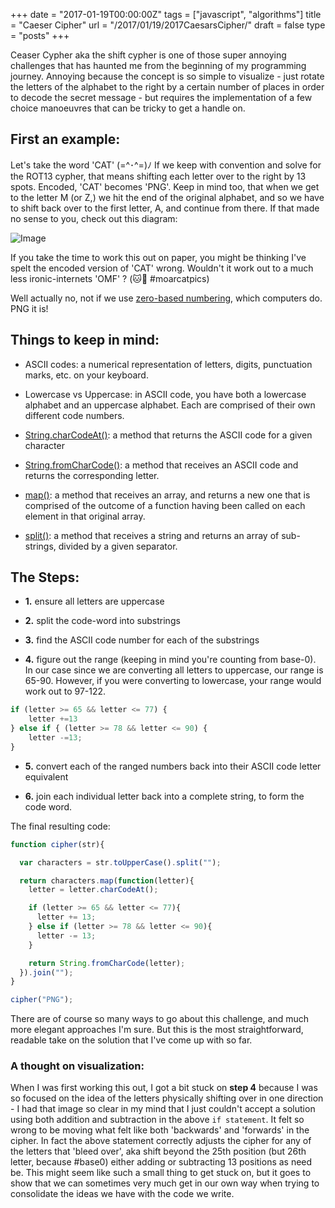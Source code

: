 +++
date = "2017-01-19T00:00:00Z"
tags = ["javascript", "algorithms"]
title = "Caeser Cipher"
url = "/2017/01/19/2017CaesarsCipher/"
draft = false
type = "posts"
+++

Ceaser Cypher aka the shift cypher is one of those super annoying challenges that has haunted me from the beginning of my programming journey. Annoying because the concept is so simple to visualize - just rotate the letters of the alphabet to the right by a certain number of places in order to decode the secret message -  but requires the implementation of a few choice manoeuvres that can be tricky to get a handle on.

## First an example:
Let's take the word 'CAT' (=^･^=)ﾉ If we keep with convention and solve for  the ROT13 cypher, that means shifting each letter over to the right by 13 spots. Encoded, 'CAT' becomes 'PNG'.  Keep in mind too, that when we get to the letter M (or Z,) we hit the end of the original alphabet, and so we have to shift back over to the first letter, A, and continue from there. If that made no sense to you, check out this diagram:

![Image](https://upload.wikimedia.org/wikipedia/commons/thumb/4/4a/Caesar_cipher_left_shift_of_3.svg/856px-Caesar_cipher_left_shift_of_3.svg.png)

If you take the time to work this out on paper, you might be thinking I've spelt the encoded version of 'CAT' wrong. Wouldn't it work out to a much less ironic-internets 'OMF' ? (🐱📸 #moarcatpics)

Well actually no, not if we use [zero-based numbering](https://en.wikipedia.org/wiki/Zero-based_numbering), which computers do. PNG it is!


## Things to keep in mind:

- ASCII codes: a numerical representation of letters, digits, punctuation marks, etc. on your keyboard.

- Lowercase vs Uppercase: in ASCII code, you have both a lowercase alphabet and an uppercase alphabet. Each are comprised of their own different code numbers.

- [String.charCodeAt()](https://developer.mozilla.org/en-US/docs/Web/JavaScript/Reference/Global_Objects/String/charCodeAt): a method that returns the ASCII code for a given character

- [String.fromCharCode()](https://developer.mozilla.org/en-US/docs/Web/JavaScript/Reference/Global_Objects/String/charCodeAt): a method that receives an ASCII code and returns the corresponding letter.

- [map()](https://developer.mozilla.org/en/docs/Web/JavaScript/Reference/Global_Objects/Array/map): a method that receives an array, and returns a new one that is comprised of the outcome of a function having been called on each element in that original array.

- [split()](https://developer.mozilla.org/en-US/docs/Web/JavaScript/Reference/Global_Objects/String/split): a method that receives a string and returns an array of sub-strings, divided by a given separator.

## The Steps:

- __1.__ ensure all letters are uppercase

- __2.__ split the code-word into substrings

- __3.__ find the ASCII code number for each of the substrings

- __4.__ figure out the range (keeping in mind you're counting from base-0). In our case since we are converting all letters to uppercase, our range is 65-90. However, if you were converting to lowercase, your range would work out to 97-122.

```javascript
if (letter >= 65 && letter <= 77) {
	letter +=13
} else if { (letter >= 78 && letter <= 90) {
	letter -=13;
}
```

- __5.__ convert each of the ranged numbers back into their ASCII code letter equivalent

- __6.__ join each individual letter back into a complete string, to form the code word.

The final resulting code:

```javascript
function cipher(str){  

  var characters = str.toUpperCase().split("");

  return characters.map(function(letter){
    letter = letter.charCodeAt();

    if (letter >= 65 && letter <= 77){
      letter += 13;
    } else if (letter >= 78 && letter <= 90){
      letter -= 13;
    }

    return String.fromCharCode(letter);
  }).join("");
}

cipher("PNG");
```

There are of course so many ways to go about this challenge, and much more elegant approaches I'm sure. But this is the most straightforward, readable take on the solution that I've come up with so far.  

### A thought on visualization:

When I was first working this out, I got a bit stuck on __step 4__ because I was so focused on the idea of the letters physically shifting over in one direction - I had that image so clear in my mind  that I just couldn't accept a solution using both addition and subtraction in the above `if statement`. It felt so wrong to be moving what felt like both 'backwards' and 'forwards' in the cipher. In fact the above statement correctly adjusts the cipher for any of the letters that 'bleed over', aka shift beyond the 25th position (but 26th letter, because #base0) either adding or subtracting 13 positions as need be. This might seem like such a small thing to get stuck on, but it goes to show that we can sometimes very much get in our own way when trying to consolidate the ideas we have with the code we write.
